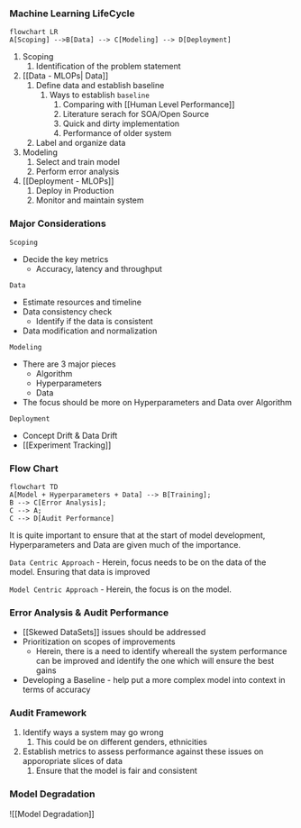  ### Machine Learning LifeCycle
 
 ```mermaid
 flowchart LR 
 A[Scoping] -->B[Data] --> C[Modeling] --> D[Deployment]
 ```
 
 1. Scoping 
	 1. Identification of the problem statement
 2. [[Data - MLOPs| Data]]
	 1. Define data and establish baseline
		 1. Ways to establish `baseline`
			 1. Comparing with [[Human Level Performance]] 
			 2. Literature serach for SOA/Open Source
			 3. Quick and dirty implementation
			 4. Performance of older system
	 2. Label and organize data
 3. Modeling
	 1. Select and train model
	 2. Perform error analysis
 4. [[Deployment - MLOPs]]
	 1. Deploy in Production
	 2. Monitor and maintain system

### Major Considerations 

`Scoping`
- Decide the key metrics
	- Accuracy, latency and throughput

`Data`
- Estimate resources and timeline
- Data consistency check
	- Identify if the data is consistent
- Data modification and normalization

`Modeling`
- There are 3 major pieces
	- Algorithm
	- Hyperparameters
	- Data
- The focus should be more on Hyperparameters and Data over Algorithm

`Deployment`
- Concept Drift & Data Drift
- [[Experiment Tracking]]

### Flow Chart

```mermaid
flowchart TD 
A[Model + Hyperparameters + Data] --> B[Training]; 
B --> C[Error Analysis]; 
C --> A;
C --> D[Audit Performance]
```

It is quite important to ensure that at the start of model development, Hyperparameters and Data are given much of the importance.

`Data Centric Approach` - Herein, focus needs to be on the data of the model. Ensuring that data is improved

`Model Centric Approach` - Herein, the focus is on the model. 

### Error Analysis & Audit Performance
- [[Skewed DataSets]] issues should be addressed
- Prioritization on scopes of improvements
	- Herein, there is a need to identify whereall the system performance can be improved and identify the one which will ensure the best gains
- Developing a Baseline - help put a more complex model into context in terms of accuracy  

### Audit Framework
1. Identify ways a system may go wrong
	1. This could be on different genders, ethnicities
2. Establish metrics to assess performance against these issues on apporopriate slices of data
	1. Ensure that the model is fair and consistent

### Model Degradation

![[Model Degradation]]
